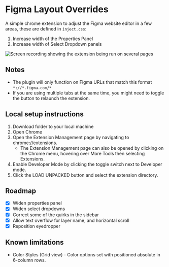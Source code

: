 # Figma Layout Overrides

A simple chrome extension to adjust the Figma website editor in a few areas, these are defined in `inject.css`:
1. Increase width of the Properties Panel
2. Increase width of Select Dropdown panels

![Screen recording showing the extension being run on several pages](demo-extension.gif)

## Notes
* The plugin will only function on Figma URLs that match this format `*://*.figma.com/*`
* If you are using multiple tabs at the same time, you might need to toggle the button to relaunch the extension.

## Local setup instructions
1. Download folder to your local machine
2. Open Chrome
3. Open the Extension Management page by navigating to chrome://extensions.
   - The Extension Management page can also be opened by clicking on the Chrome menu, hovering over More Tools then selecting Extensions.
4. Enable Developer Mode by clicking the toggle switch next to Developer mode.
5. Click the LOAD UNPACKED button and select the extension directory.


## Roadmap
- [x] Widen properties panel
- [x] Widen select dropdowns
- [x] Correct some of the quirks in the sidebar
- [x] Allow text overflow for layer name, and horizontal scroll
- [x] Reposition eyedropper

## Known limitations
* Color Styles (Grid view) - Color options set with positioned absolute in 6-column rows.
